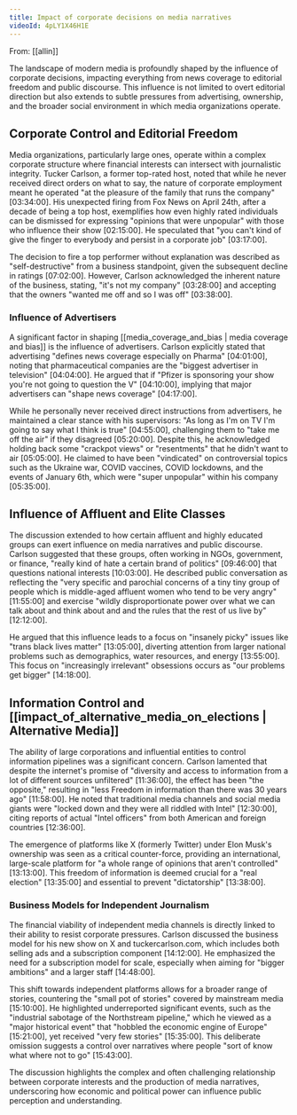 ```yaml
---
title: Impact of corporate decisions on media narratives
videoId: 4pLY1X46H1E
---
```


From: [[allin]] <br/> 

The landscape of modern media is profoundly shaped by the influence of corporate decisions, impacting everything from news coverage to editorial freedom and public discourse. This influence is not limited to overt editorial direction but also extends to subtle pressures from advertising, ownership, and the broader social environment in which media organizations operate.

## Corporate Control and Editorial Freedom

Media organizations, particularly large ones, operate within a complex corporate structure where financial interests can intersect with journalistic integrity. Tucker Carlson, a former top-rated host, noted that while he never received direct orders on what to say, the nature of corporate employment meant he operated "at the pleasure of the family that runs the company" <a class="yt-timestamp" data-t="03:34:00">[03:34:00]</a>. His unexpected firing from Fox News on April 24th, after a decade of being a top host, exemplifies how even highly rated individuals can be dismissed for expressing "opinions that were unpopular" with those who influence their show <a class="yt-timestamp" data-t="02:15:00">[02:15:00]</a>. He speculated that "you can't kind of give the finger to everybody and persist in a corporate job" <a class="yt-timestamp" data-t="03:17:00">[03:17:00]</a>.

The decision to fire a top performer without explanation was described as "self-destructive" from a business standpoint, given the subsequent decline in ratings <a class="yt-timestamp" data-t="07:02:00">[07:02:00]</a>. However, Carlson acknowledged the inherent nature of the business, stating, "it's not my company" <a class="yt-timestamp" data-t="03:28:00">[03:28:00]</a> and accepting that the owners "wanted me off and so I was off" <a class="yt-timestamp" data-t="03:38:00">[03:38:00]</a>.

### Influence of Advertisers

A significant factor in shaping [[media_coverage_and_bias | media coverage and bias]] is the influence of advertisers. Carlson explicitly stated that advertising "defines news coverage especially on Pharma" <a class="yt-timestamp" data-t="04:01:00">[04:01:00]</a>, noting that pharmaceutical companies are the "biggest advertiser in television" <a class="yt-timestamp" data-t="04:04:00">[04:04:00]</a>. He argued that if "Pfizer is sponsoring your show you're not going to question the V" <a class="yt-timestamp" data-t="04:10:00">[04:10:00]</a>, implying that major advertisers can "shape news coverage" <a class="yt-timestamp" data-t="04:17:00">[04:17:00]</a>.

While he personally never received direct instructions from advertisers, he maintained a clear stance with his supervisors: "As long as I'm on TV I'm going to say what I think is true" <a class="yt-timestamp" data-t="04:55:00">[04:55:00]</a>, challenging them to "take me off the air" if they disagreed <a class="yt-timestamp" data-t="05:20:00">[05:20:00]</a>. Despite this, he acknowledged holding back some "crackpot views" or "resentments" that he didn't want to air <a class="yt-timestamp" data-t="05:05:00">[05:05:00]</a>. He claimed to have been "vindicated" on controversial topics such as the Ukraine war, COVID vaccines, COVID lockdowns, and the events of January 6th, which were "super unpopular" within his company <a class="yt-timestamp" data-t="05:35:00">[05:35:00]</a>.

## Influence of Affluent and Elite Classes

The discussion extended to how certain affluent and highly educated groups can exert influence on media narratives and public discourse. Carlson suggested that these groups, often working in NGOs, government, or finance, "really kind of hate a certain brand of politics" <a class="yt-timestamp" data-t="09:46:00">[09:46:00]</a> that questions national interests <a class="yt-timestamp" data-t="10:03:00">[10:03:00]</a>. He described public conversation as reflecting the "very specific and parochial concerns of a tiny tiny group of people which is middle-aged affluent women who tend to be very angry" <a class="yt-timestamp" data-t="11:55:00">[11:55:00]</a> and exercise "wildly disproportionate power over what we can talk about and think about and and the rules that the rest of us live by" <a class="yt-timestamp" data-t="12:12:00">[12:12:00]</a>.

He argued that this influence leads to a focus on "insanely picky" issues like "trans black lives matter" <a class="yt-timestamp" data-t="13:05:00">[13:05:00]</a>, diverting attention from larger national problems such as demographics, water resources, and energy <a class="yt-timestamp" data-t="13:55:00">[13:55:00]</a>. This focus on "increasingly irrelevant" obsessions occurs as "our problems get bigger" <a class="yt-timestamp" data-t="14:18:00">[14:18:00]</a>.

## Information Control and [[impact_of_alternative_media_on_elections | Alternative Media]]

The ability of large corporations and influential entities to control information pipelines was a significant concern. Carlson lamented that despite the internet's promise of "diversity and access to information from a lot of different sources unfiltered" <a class="yt-timestamp" data-t="11:36:00">[11:36:00]</a>, the effect has been "the opposite," resulting in "less Freedom in information than there was 30 years ago" <a class="yt-timestamp" data-t="11:58:00">[11:58:00]</a>. He noted that traditional media channels and social media giants were "locked down and they were all riddled with Intel" <a class="yt-timestamp" data-t="12:30:00">[12:30:00]</a>, citing reports of actual "Intel officers" from both American and foreign countries <a class="yt-timestamp" data-t="12:36:00">[12:36:00]</a>.

The emergence of platforms like X (formerly Twitter) under Elon Musk's ownership was seen as a critical counter-force, providing an international, large-scale platform for "a whole range of opinions that aren't controlled" <a class="yt-timestamp" data-t="13:13:00">[13:13:00]</a>. This freedom of information is deemed crucial for a "real election" <a class="yt-timestamp" data-t="13:35:00">[13:35:00]</a> and essential to prevent "dictatorship" <a class="yt-timestamp" data-t="13:38:00">[13:38:00]</a>.

### Business Models for Independent Journalism

The financial viability of independent media channels is directly linked to their ability to resist corporate pressures. Carlson discussed the business model for his new show on X and tuckercarlson.com, which includes both selling ads and a subscription component <a class="yt-timestamp" data-t="14:12:00">[14:12:00]</a>. He emphasized the need for a subscription model for scale, especially when aiming for "bigger ambitions" and a larger staff <a class="yt-timestamp" data-t="14:48:00">[14:48:00]</a>.

This shift towards independent platforms allows for a broader range of stories, countering the "small pot of stories" covered by mainstream media <a class="yt-timestamp" data-t="15:10:00">[15:10:00]</a>. He highlighted underreported significant events, such as the "industrial sabotage of the Northstream pipeline," which he viewed as a "major historical event" that "hobbled the economic engine of Europe" <a class="yt-timestamp" data-t="15:21:00">[15:21:00]</a>, yet received "very few stories" <a class="yt-timestamp" data-t="15:35:00">[15:35:00]</a>. This deliberate omission suggests a control over narratives where people "sort of know what where not to go" <a class="yt-timestamp" data-t="15:43:00">[15:43:00]</a>.

The discussion highlights the complex and often challenging relationship between corporate interests and the production of media narratives, underscoring how economic and political power can influence public perception and understanding.